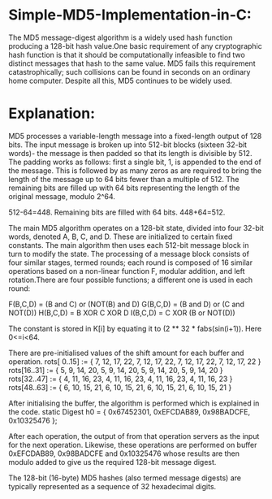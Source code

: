 # Simple-MD5-Implementation-in-C:
The MD5 message-digest algorithm is a widely used hash function producing a 128-bit hash value.One basic requirement of any cryptographic hash function is that it should be computationally infeasible to find two distinct messages that hash to the same value. MD5 fails this requirement catastrophically; such collisions can be found in seconds on an ordinary home computer.
Despite all this, MD5 continues to be widely used.
# Explanation:
MD5 processes a variable-length message into a fixed-length output of 128 bits. The input message is broken up into 512-bit blocks (sixteen 32-bit words)-
the message is then padded so that its length is divisible by 512.
The padding works as follows: first a single bit, 1, is appended to the end of the message. This is followed by as many zeros as are required to bring the length of the message up to 64 bits fewer than a multiple of 512. The remaining bits are filled up with 64 bits representing the length of the original message, modulo 2^64.

512-64=448. Remaining bits are filled with 64 bits.
448+64=512.

The main MD5 algorithm operates on a 128-bit state, divided into four 32-bit words, denoted A, B, C, and D. These are initialized to certain fixed constants. The main algorithm then uses each 512-bit message block in turn to modify the state. The processing of a message block consists of four similar stages, termed rounds; each round is composed of 16 similar operations based on a non-linear function F, modular addition, and left rotation.There are four possible functions; a different one is used in each round:

F(B,C,D) = (B and C) or (NOT(B) and D)
G(B,C,D) = (B and D) or (C and NOT(D))
H(B,C,D) =  B XOR C XOR D 
I(B,C,D) = C XOR (B or NOT(D))

The constant is stored in K[i] by equating it to (2 ** 32 * fabs(sin(i+1)). Here 0<=i<64. 

There are pre-initialised values of the shift amount for each buffer and operation.
rots[ 0..15] := { 7, 12, 17, 22,  7, 12, 17, 22,  7, 12, 17, 22,  7, 12, 17, 22 }
rots[16..31] := { 5,  9, 14, 20,  5,  9, 14, 20,  5,  9, 14, 20,  5,  9, 14, 20 }
rots[32..47] := { 4, 11, 16, 23,  4, 11, 16, 23,  4, 11, 16, 23,  4, 11, 16, 23 }
rots[48..63] := { 6, 10, 15, 21,  6, 10, 15, 21,  6, 10, 15, 21,  6, 10, 15, 21 }

After initialising the buffer, the algorithm is performed which is explained in the code.
static Digest h0 = { 0x67452301, 0xEFCDAB89, 0x98BADCFE, 0x10325476 };

After each operation, the output of from that operation servers as the input for the next operation.
Likewise, these operations are performed on buffer 0xEFCDAB89, 0x98BADCFE and 0x10325476 whose results are then modulo added to give us the required 128-bit message digest.

The 128-bit (16-byte) MD5 hashes (also termed message digests) are typically represented as a sequence of 32 hexadecimal digits.
